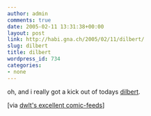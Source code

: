 ```yaml
---
author: admin
comments: true
date: 2005-02-11 13:31:38+00:00
layout: post
link: http://habi.gna.ch/2005/02/11/dilbert/
slug: dilbert
title: dilbert
wordpress_id: 734
categories:
- none
---
```



oh, and i really got a kick out of todays [dilbert](http://www.dilbert.com/comics/dilbert/archive/dilbert-20050211.html). 



[via [dwlt's excellent comic-feeds](http://dwlt.net/tapestry/)]


